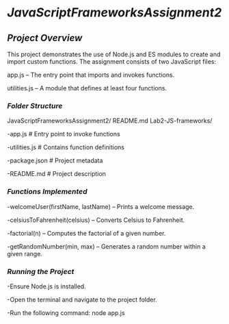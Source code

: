 # *JavaScriptFrameworksAssignment2*
## *Project Overview*

This project demonstrates the use of Node.js and ES modules to create and import custom functions. The assignment consists of two JavaScript files:

app.js – The entry point that imports and invokes functions.

utilities.js – A module that defines at least four functions.


### *Folder Structure*

JavaScriptFrameworksAssignment2/
README.md
Lab2-JS-frameworks/

-app.js          # Entry point to invoke functions

-utilities.js    # Contains function definitions

-package.json    # Project metadata

-README.md       # Project description



### *Functions Implemented*

-welcomeUser(firstName, lastName) – Prints a welcome message.

-celsiusToFahrenheit(celsius) – Converts Celsius to Fahrenheit.

-factorial(n) – Computes the factorial of a given number.

-getRandomNumber(min, max) – Generates a random number within a given range.

### *Running the Project*

-Ensure Node.js is installed.

-Open the terminal and navigate to the project folder.

-Run the following command: node app.js
